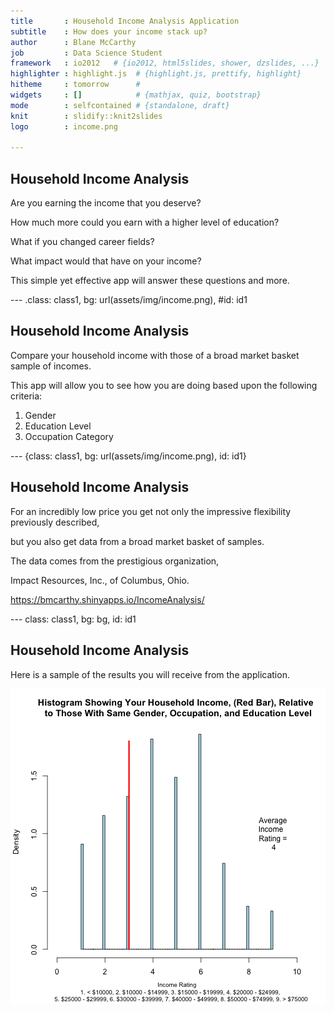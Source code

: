 ```yaml
--- 
title       : Household Income Analysis Application
subtitle    : How does your income stack up?
author      : Blane McCarthy
job         : Data Science Student
framework   : io2012   # {io2012, html5slides, shower, dzslides, ...}
highlighter : highlight.js  # {highlight.js, prettify, highlight}
hitheme     : tomorrow      # 
widgets     : []            # {mathjax, quiz, bootstrap}
mode        : selfcontained # {standalone, draft}
knit        : slidify::knit2slides
logo        : income.png

--- 
```


## Household Income Analysis

Are you earning the income that you deserve? 

How much more could you earn with a higher level of education?  

What if you changed career fields?  

What impact would that have on your income?

This simple yet effective app will answer these questions and more.


---  .class: class1, bg: url(assets/img/income.png), #id: id1

## Household Income Analysis

Compare your household income with those of a broad market basket sample of incomes.  

This app will allow you to see how you are doing based upon the following criteria:

1. Gender
2. Education Level
3. Occupation Category

--- {class: class1, bg: url(assets/img/income.png), id: id1}

## Household Income Analysis

 For an incredibly low price you get not only the impressive flexibility previously described,

 but you also get data from a broad market basket of samples.
 
 The data comes from the prestigious organization, 
 
 Impact Resources, Inc., of Columbus, Ohio.
 
 https://bmcarthy.shinyapps.io/IncomeAnalysis/

--- class: class1, bg: bg, id: id1

## Household Income Analysis 

Here is a sample of the results you will receive from the application. 

![plot of chunk unnamed-chunk-1](assets/fig/unnamed-chunk-1-1.png)






